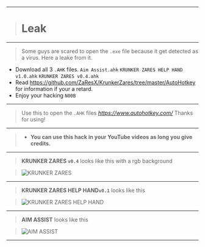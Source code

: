 __________________________________
># Leak
__________________________________
>Some guys are scared to open the `.exe` file because it get detected as a virus. Here a leake from it.
- Download all 3 `.AHK` files. `Aim Assist.ahk` `KRUNKER ZARES HELP HAND v1.0.ahk` `KRUNKER ZARES v0.4.ahk`
- Read https://github.com/ZaResX/KrunkerZares/tree/master/AutoHotkey for information if your a retard.
- Enjoy your hacking `N00B`
__________________________________
>Use this to open the `.AHK` files *https://www.autohotkey.com/* Thanks for using!
__________________________________
>- **You can use this hack in your YouTube videos as long you give credits.**
__________________________________
>**KRUNKER ZARES `v0.4`** looks like this with a rgb background

>![KRUNKER ZARES](https://user-images.githubusercontent.com/66065991/83607218-7e827880-a583-11ea-8d4f-2845401d8879.png)
__________________________________
>**KRUNKER ZARES HELP HAND`v0.1`** looks like this

>![KRUNKER ZARES HELP HAND](https://user-images.githubusercontent.com/66065991/83607383-cdc8a900-a583-11ea-86df-a9bc732f14a3.png)
__________________________________
>**AIM ASSIST** looks like this

>![AIM ASSIST](https://user-images.githubusercontent.com/66065991/83607460-f2248580-a583-11ea-9bf1-d20ee48398ee.png)
__________________________________
